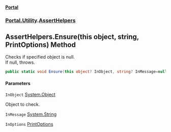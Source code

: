 #### [Portal](index.md 'index')
### [Portal.Utility](Portal.Utility.md 'Portal.Utility').[AssertHelpers](AssertHelpers.md 'Portal.Utility.AssertHelpers')

## AssertHelpers.Ensure(this object, string, PrintOptions) Method

Checks if specified object is null.  
If null, throws.

```csharp
public static void Ensure(this object? InObject, string? InMessage=null, Portal.Printing.PrintOptions? InOptions=null);
```
#### Parameters

<a name='Portal.Utility.AssertHelpers.Ensure(thisobject,string,Portal.Printing.PrintOptions).InObject'></a>

`InObject` [System.Object](https://docs.microsoft.com/en-us/dotnet/api/System.Object 'System.Object')

Object to check.

<a name='Portal.Utility.AssertHelpers.Ensure(thisobject,string,Portal.Printing.PrintOptions).InMessage'></a>

`InMessage` [System.String](https://docs.microsoft.com/en-us/dotnet/api/System.String 'System.String')

<a name='Portal.Utility.AssertHelpers.Ensure(thisobject,string,Portal.Printing.PrintOptions).InOptions'></a>

`InOptions` [PrintOptions](PrintOptions.md 'Portal.Printing.PrintOptions')